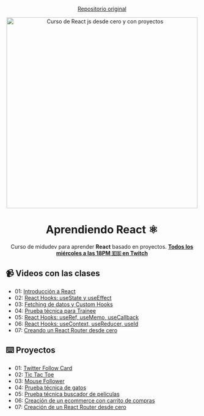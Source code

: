 <div align="center">

[Repositorio original](https://github.com/midudev/aprendiendo-react)

<img alt="Curso de React js desde cero y con proyectos" src="https://user-images.githubusercontent.com/1561955/212888793-fd719e58-b0c2-4d03-9c55-38e3e79ebc17.png" width="500" />

# Aprendiendo React ⚛️

Curso de midudev para aprender **React** basado en proyectos. **[Todos los miércoles a las 18PM 🇪🇸 en Twitch](https://twitch.tv/midudev)**

</div>

## 📹 Videos con las clases

-   01: [Introducción a React](https://www.twitch.tv/videos/1704282150?filter=archives&sort=time)
-   02: [React Hooks: useState y useEffect](https://www.twitch.tv/videos/1711159530?filter=archives&sort=time)
-   03: [Fetching de datos y Custom Hooks](https://www.twitch.tv/videos/1718103492?filter=archives&sort=time)
-   04: [Prueba técnica para Trainee](https://www.twitch.tv/videos/1718103492)
-   05: [React Hooks: useRef, useMemo, useCallback](https://www.twitch.tv/videos/1732102325?filter=archives&sort=time)
-   06: [React Hooks: useContext, useReducer, useId](https://www.twitch.tv/videos/1738955695)
-   07: [Creando un React Router desde cero](https://www.twitch.tv/videos/1745844783)

## ⌨️ Proyectos

-   01: [Twitter Follow Card](projects/twitter-follow-card/)
-   02: [Tic Tac Toe](projects/tic-tac-toe/)
-   03: [Mouse Follower](projects/mouse-follower)
-   04: [Prueba técnica de gatos](projects/prueba-tecnica/)
-   05: [Prueba técnica buscador de películas](projects/buscador-peliculas/)
-   06: [Creación de un ecommerce con carrito de compras](projects/shopping-cart/)
-   07: [Creación de un React Router desde cero](projects/router/)